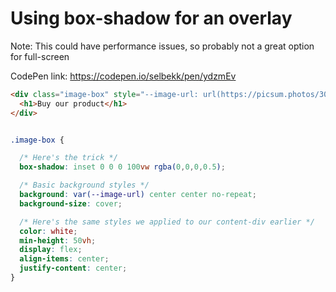 # Using box-shadow for an overlay

Note: This could have performance issues, so probably not a great option for full-screen

CodePen link: https://codepen.io/selbekk/pen/ydzmEv

```html
<div class="image-box" style="--image-url: url(https://picsum.photos/3000/2000)">
  <h1>Buy our product</h1>
</div>
```

```css

.image-box {

  /* Here's the trick */
  box-shadow: inset 0 0 0 100vw rgba(0,0,0,0.5);

  /* Basic background styles */
  background: var(--image-url) center center no-repeat;
  background-size: cover;

  /* Here's the same styles we applied to our content-div earlier */
  color: white;
  min-height: 50vh;
  display: flex;
  align-items: center;
  justify-content: center;
}

```